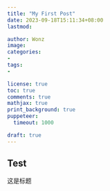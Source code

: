 ```yaml
---
title: "My First Post"
date: 2023-09-18T15:11:34+08:00
lastmod:

author: Wonz
image:
categories:
- 
tags:
- 

license: true
toc: true
comments: true
mathjax: true
print_background: true
puppeteer:
  timeout: 1000

draft: true
---
```

## Test

这是标题
